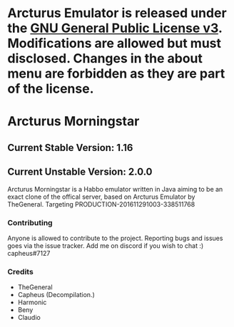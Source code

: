 # **Arcturus Emulator is released under the [GNU General Public License v3](https://www.gnu.org/licenses/gpl-3.0.txt). Modifications are allowed but must disclosed. Changes in the about menu are forbidden as they are part of the license.** #

# Arcturus Morningstar #

## Current Stable Version: 1.16 ##
## Current Unstable Version: 2.0.0 ##
Arcturus Morningstar is a Habbo emulator written in Java aiming to be an exact clone of the offical server, based on Arcturus Emulator by TheGeneral.
Targeting PRODUCTION-201611291003-338511768

### Contributing ###
Anyone is allowed to contribute to the project. Reporting bugs and issues goes via the issue tracker.
Add me on discord if you wish to chat :) capheus#7127

### Credits ###
- TheGeneral
- Capheus (Decompilation.)
- Harmonic
- Beny
- Claudio


